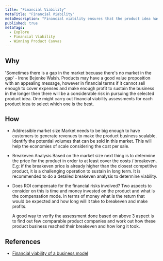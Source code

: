 ```yaml
---
title: "Financial Viability"
metaTitle: "Financial Viability"
metaDescription: "Financial viability ensures that the product idea has the potential to generate enough revenues to sustain the business of the product and cover the costs in longer run. This helps the product team to chose the best product idea out of many which can provide the best ROI"
published: true
metaTags:
  - Explore
  - Financial Viability
  - Winning Product Canvas
---
```


## Why

'Sometimes there is a gap in the market becuase there's no market in the gap' - Irene Bejenke Walsh. Products may have a good value proposition with an appealing message, however in financial terms if it cannot sell enough to cover expenses and make enough profit to sustain the business in the longer then there will be a considerable risk in pursuing the selected product idea. One might carry out financial viability assessments for each product idea to select which one is the best.


## How

- Addressible market size
  Market needs to be big enough to have customers to generate revenues to make the product business scalable. Identify the potential volumes that can be sold in this market. This will help the economies of scale considering the cost per sale.

- Breakeven Analysis
  Based on the market size next thing is to determine the price for the product in order to at least cover the costs / breakeven. E.g: if the breakeven price is already higher than the closest competitive product, it is a challenging operation to sustain in long term. It is recommended to do a detailed breakeven analysis to determine  viability. 

- Does ROI compensate for the financial risks involved?
  Two aspects to consider on this is time and money invested on the product and what is the compensation mode. In terms of money what is the return that would be expected and how long will it take to breakeven and make profits. 

  A good way to verify the assessment done based on above 3 aspect is to find out few comparable product companies and work out how these product business reached their breakeven and how long it took.

## References

- [Financial viability of a business model](https://www.slideshare.net/ValeryiaKazheunikava/business-model-financial-viability-2013-44888269)

